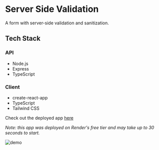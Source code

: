 # Server Side Validation

A form with server-side validation and sanitization.

## Tech Stack

### API

- Node.js
- Express
- TypeScript

### Client

- create-react-app
- TypeScript
- Tailwind CSS

Check out the deployed app [here](walkie-buddy.onrender.com/)

_Note: this app was deployed on Render's free tier and may take up to 30 seconds to start._

![demo](https://res.cloudinary.com/dvrs8gsj3/image/upload/v1668926577/walkie-buddy/chrome-capture-2022-10-20_xcxjba.gif)
